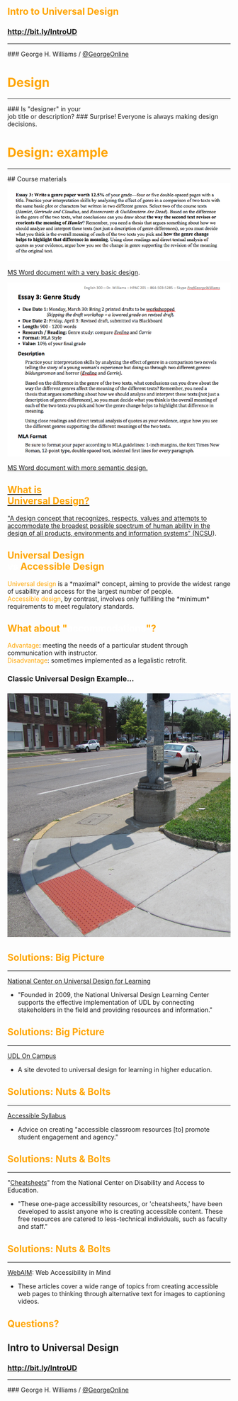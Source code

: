 ## <span style="color: orange;">Intro to Universal Design</span>
### http://bit.ly/IntroUD
<hr />
### George H. Williams / <a href="http://twitter.com/GeorgeOnline">@GeorgeOnline</a>



# <span style="color: orange;">Design</span>
<hr />
### Is "designer" in your<br /> job title or description? <!-- .element: class="fragment" data-fragment-index="0" -->
### Surprise! Everyone is always making design decisions.  <!-- .element: class="fragment" data-fragment-index="1" -->



# <span style="color: orange;">Design: example</span>
<hr />
## Course materials




<img src="20150410-emory-accessiblefuture-presentation-01.png" alt="Screenshot of an assignment handout with a very basic, perhaps not very easy to read layout." />
<p><a href="20150410-emory-accessiblefuture-worddoc1.doc">MS Word document with a very basic design</a>.</p>



<img src="20150410-emory-accessiblefuture-presentation-02.png" alt="Screenshot of an assignment handout with a very basic, perhaps not very easy to read layout."  />
<p><a href="20150410-emory-accessiblefuture-worddoc2.docx">MS Word document with more semantic design.</p>



## <div style="color: orange; text-align: left;">What is<br /> Universal Design?</div>

<div style="text-align: left;">"A design concept that recognizes, respects, values and attempts to accommodate the broadest possible spectrum of human ability in the design of all products, environments and information systems" (<a href="https://projects.ncsu.edu/ncsu/design/cud/about_us/about_us.htm">NCSU</a>).</div>



## <div style="color: orange; text-align: left;">Universal Design<br /> <span style="text-transform: lowercase; color: white;">vs</span> Accessible Design</div>

<div style="text-align: left;"><span style="color: orange;">Universal design</span> is a *maximal* concept, aiming to provide the widest range of usability and access for the largest number of people.</div>  <!-- .element: class="fragment" data-fragment-index="1" -->
<div style="text-align: left;"><span style="color: orange;">Accessible design</span>, by contrast, involves only fulfilling the *minimum* requirements to meet regulatory standards.</div>  <!-- .element: class="fragment" data-fragment-index="2" -->



## <div style="color: orange; text-align: left">What about "<span style="color: white;">accommodations</span>"?</div>
<div style="text-align: left"><span style="color: orange;">Advantage</span>: meeting the needs of a particular student through communication with instructor.</div>  <!-- .element: class="fragment" data-fragment-index="1" -->
<div style="text-align: left"><span style="color: orange;">Disadvantage</span>: sometimes implemented as a legalistic retrofit.</div>  <!-- .element: class="fragment" data-fragment-index="2" -->



### Classic Universal Design Example...
### <img src="2017-emory-curbcut.jpg" width="550" height="550" />  <!-- .element: class="fragment" data-fragment-index="1" -->



## <span style="color: orange;">Solutions: Big Picture</span>
<hr />
<div style="text-align: left;"><a href="http://www.udlcenter.org">National Center on Universal Design for Learning</a></div>

* "Founded in 2009, the National Universal Design Learning Center supports the effective implementation of UDL by connecting stakeholders in the field and providing resources and information." 



## <span style="color: orange;">Solutions: Big Picture</span>
<hr />
<div style="text-align: left;"><a href="http://udloncampus.cast.org/home">UDL On Campus</a></div>

* A site devoted to universal design for learning in higher education.



## <span style="color: orange;">Solutions: Nuts & Bolts</span>
<hr />

<div style="text-align: left;"><a href="https://accessiblesyllabus.tulane.edu">Accessible Syllabus</a></div>

* Advice on creating "accessible classroom resources [to] promote student engagement and agency."



## <span style="color: orange;">Solutions: Nuts & Bolts</span>
<hr />

<div style="text-align: left;">"<a href="http://ncdae.org/resources/cheatsheets/">Cheatsheets</a>" from the National Center on Disability and Access to Education.</div>

* "These one-page accessibility resources, or 'cheatsheets,' have been developed to assist anyone who is creating accessible content. These free resources are catered to less-technical individuals, such as faculty and staff."



## <span style="color: orange;">Solutions: Nuts & Bolts</span>
<hr />

<div style="text-align: left;"><a href="http://webaim.org">WebAIM</a>: Web Accessibility in Mind</div>

* These articles cover a wide range of topics from creating accessible web pages to thinking through alternative text for images to captioning videos.



## <span style="color: orange;">Questions?</span>
## Intro to Universal Design
### http://bit.ly/IntroUD
<hr />
### George H. Williams / <a href="http://twitter.com/GeorgeOnline">@GeorgeOnline</a>